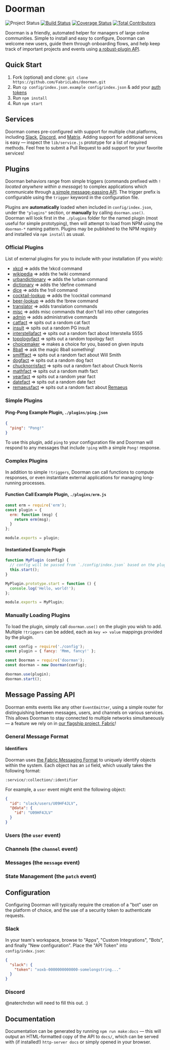 # Doorman
![Project Status](https://img.shields.io/badge/status-experimental-rainbow.svg?style=flat-square)
[![Build Status](https://img.shields.io/travis/fabriclabs/doorman.svg?branch=master&style=flat-square)](https://travis-ci.org/fabriclabs/doorman)
[![Coverage Status](https://img.shields.io/coveralls/fabriclabs/doorman.svg?style=flat-square)](https://coveralls.io/r/fabriclabs/doorman)
[![Total Contributors](https://img.shields.io/github/contributors/fabriclabs/doorman.svg?style=flat-square)](https://github.com/fabriclabs/doorman/contributors)

Doorman is a friendly, automated helper for managers of large online
communities.  Simple to install and easy to configure, Doorman can welcome new
users, guide them through onboarding flows, and help keep track of important
projects and events using [a robust-plugin API](#plugins).

## Quick Start
1. Fork (optional) and clone:
  `git clone https://github.com/FabricLabs/doorman.git`
2. Run `cp config/index.json.example config/index.json` & add your [auth tokens](#auth)
3. Run `npm install`
4. Run `npm start`

## Services
Doorman comes pre-configured with support for multiple chat platforms, including
[Slack][slack], [Discord][discord], and [Matrix][matrix].  Adding support for
additional services is easy — inspect the `lib/service.js` prototype for a list
of required methods.  Feel free to submit a Pull Request to add support for your
favorite services!

## Plugins
Doorman behaviors range from simple triggers (commands prefixed with `!` _located
anywhere within a message_) to complex applications which communicate
through [a simple message-passing API](#message-passing).  The trigger prefix
is configurable using the `trigger` keyword in the configuration file.

Plugins are **automatically** loaded when included in `config/index.json`, under
the `"plugins"` section, or **manually** by calling `doorman.use()`.  Doorman
will look first in the `./plugins` folder for the named plugin (most useful for
simple prototyping), then will attempt to load from NPM using the `doorman-*`
naming pattern.  Plugins may be published to the NPM registry and installed via
`npm install` as usual.

### Official Plugins
List of external plugins for you to include with your installation (if you wish):

- [xkcd](https://github.com/FabricLabs/doorman-xkcd) => adds the !xkcd command
- [wikipedia](https://github.com/FabricLabs/doorman-wikipedia) => adds the !wiki command
- [urbandictionary](https://github.com/FabricLabs/doorman-urbandictionary) => adds the !urban command
- [dictionary](https://github.com/FabricLabs/doorman-dictionary) => adds the !define command
- [dice](https://github.com/FabricLabs/doorman-dice) => adds the !roll command
- [cocktail-lookup](https://github.com/FabricLabs/doorman-cocktail-lookup) => adds the !cocktail command
- [beer-lookup](https://github.com/FabricLabs/doorman-beer-lookup) => adds the !brew command
- [translator](https://github.com/FabricLabs/doorman-translator) => adds translation commands
- [misc](https://github.com/FabricLabs/doorman-misc) => adds misc commands that don't fall into other categories
- [admin](https://github.com/FabricLabs/doorman-admin) => adds administrative commands
- [catfact](https://github.com/FabricLabs/doorman-catfact) => spits out a random cat fact
- [insult](https://github.com/FabricLabs/doorman-insult) => spits out a random PG insult
- [interstellafact](https://github.com/FabricLabs/doorman-interstellafact) => spits out a random fact about Interstella 5555
- [topologyfact](https://github.com/FabricLabs/doorman-topologyfact) => spits out a random topology fact
- [choicemaker](https://github.com/FabricLabs/doorman-choicemaker) => makes a choice for you, based on given inputs
- [8ball](https://github.com/FabricLabs/doorman-8ball) => ask the magic 8ball something!
- [smifffact](https://github.com/FabricLabs/doorman-smifffact) => spits out a random fact about Will Smith
- [dogfact](https://github.com/FabricLabs/doorman-dogfact) => spits out a random dog fact
- [chucknorrisfact](https://github.com/FabricLabs/doorman-chucknorrisfact) => spits out a random fact about Chuck Norris
- [mathfact](https://github.com/FabricLabs/doorman-mathfact) => spits out a random math fact
- [yearfact](https://github.com/FabricLabs/doorman-yearfact) => spits out a random year fact
- [datefact](https://github.com/FabricLabs/doorman-datefact) => spits out a random date fact
- [remaeusfact](https://github.com/FabricLabs/doorman-remaeusfact) => spits out a random fact about [Remaeus](https://github.com/martindale)

### Simple Plugins
#### Ping-Pong Example Plugin, `./plugins/ping.json`
```json
{
  "ping": "Pong!"
}
```

To use this plugin, add `ping` to your configuration file and Doorman will
respond to any messages that include `!ping` with a simple `Pong!` response.

### Complex Plugins
In addition to simple `!triggers`, Doorman can call functions to compute
responses, or even instantiate external applications for managing long-running
processes.

#### Function Call Example Plugin, `./plugins/erm.js`
```js
const erm = require('erm');
const plugin = {
  erm: function (msg) {
    return erm(msg);
  }
};

module.exports = plugin;
```

#### Instantiated Example Plugin
```js
function MyPlugin (config) {
  // config will be passed from `./config/index.json` based on the plugin name
  this.start();
}

MyPlugin.prototype.start = function () {
  console.log('Hello, world!');
};

module.exports = MyPlugin;
```

### Manually Loading Plugins
To load the plugin, simply call `doorman.use()` on the plugin you wish to add.
Multiple `!triggers` can be added, each as `key => value` mappings provided by
the plugin.

```js
const config = require('./config');
const plugin = { fancy: 'Mmm, fancy!' };

const Doorman = require('doorman');
const doorman = new Doorman(config);

doorman.use(plugin);
doorman.start();
```

## Message Passing API
Doorman emits events like any other `EventEmitter`, using a simple router for
distinguishing between messages, users, and channels on various services.  This
allows Doorman to stay connected to multiple networks simultaneously — a feature
we rely on in [our flagship project, Fabric](https://fabric.pub)!

### General Message Format
#### Identifiers
Doorman uses [the Fabric Messaging Format](https://docs.fabric.pub/messages) to
uniquely identify objects within the system.  Each object has an `id` field,
which usually takes the following format:

`:service/:collection/:identifier`

For example, a `user` event might emit the following object:

```json
{
  "id": "slack/users/U09HF4JLV",
  "@data": {
    "id": "U09HF4JLV"
  }
}
```

### Users (the `user` event)
### Channels (the `channel` event)
### Messages (the `message` event)
### State Management (the `patch` event)


## Configuration
Configuring Doorman will typically require the creation of a "bot" user on the
platform of choice, and the use of a security token to authenticate requests.

### Slack
In your team's workspace, browse to "Apps", "Custom Integrations", "Bots", and
finally "New configuration".  Place the "API Token" into `config/index.json`:

```json
{
  "slack": {
    "token": "xoxb-0000000000000-somelongstring..."
  }
}
```

### Discord
@naterchrdsn will need to fill this out. :)

## Documentation
Documentation can be generated by running `npm run make:docs` — this will output
an HTML-formatted copy of the API to `docs/`, which can be served with (if
installed!) `http-server docs` or simply opened in your browser.

[slack]: https://slack.com
[discord]: https://discordapp.com
[matrix]: https://matrix.org
